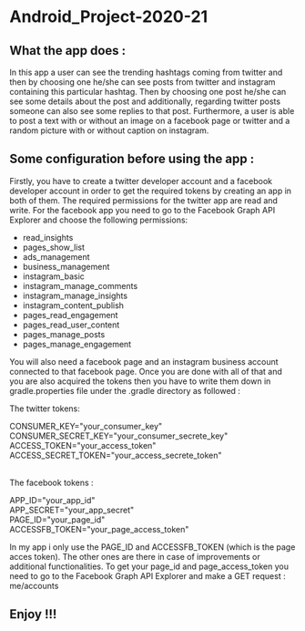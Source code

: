 # Android_Project-2020-21
## What the app does :  
In this app a user can see the trending hashtags coming from twitter and then by choosing one he/she can see posts from twitter
and instagram containing this particular hashtag. Then by choosing one post he/she can see some details about the post and additionally,
regarding twitter posts someone can also see some replies to that post. Furthermore, a user is able to post a text with or without an image
on a facebook page or twitter and a random picture with or without caption on instagram.  

## Some configuration before using the app :  
Firstly, you have to create a twitter developer account and a facebook developer account in order to get the required tokens by creating an app in
both of them. The required permissions for the twitter app are read and write. For the facebook app you need to go to the Facebook Graph API Explorer
and choose the following permissions:  

- read_insights  
- pages_show_list  
- ads_management  
- business_management  
- instagram_basic  
- instagram_manage_comments  
- instagram_manage_insights  
- instagram_content_publish  
- pages_read_engagement  
- pages_read_user_content  
- pages_manage_posts  
- pages_manage_engagement  

You will also need a facebook page and an instagram business account connected to that facebook page. Once you are done with all of that
and you are also acquired the tokens then you have to write them down in gradle.properties file under the .gradle directory
as followed :  

The twitter tokens:  

CONSUMER_KEY="your_consumer_key"  
CONSUMER_SECRET_KEY="your_consumer_secrete_key"  
ACCESS_TOKEN="your_access_token"  
ACCESS_SECRET_TOKEN="your_access_secrete_token"  
</br>

The facebook tokens :  

APP_ID="your_app_id"  
APP_SECRET="your_app_secret"  
PAGE_ID="your_page_id"  
ACCESSFB_TOKEN="your_page_access_token"  

In my app i only use the PAGE_ID and ACCESSFB_TOKEN (which is the page acces token). The other ones are there in case of improvements or additional functionalities.
To get your page_id and page_access_token you need to go to the Facebook Graph API Explorer and make a GET request : me/accounts  

## Enjoy !!!
